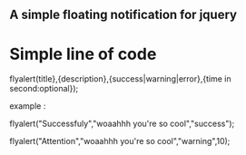 A simple floating notification for jquery
---
# Simple line of code
flyalert(title},{description},{success|warning|error},{time in second:optional});

example : 

flyalert("Successfuly","woaahhh you're so cool","success");

flyalert("Attention","woaahhh you're so cool","warning",10);

